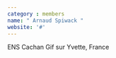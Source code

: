 ```yaml
---
category : members
name: " Arnaud Spiwack " 
website: '#'
---
```

ENS Cachan
Gif sur Yvette, France

